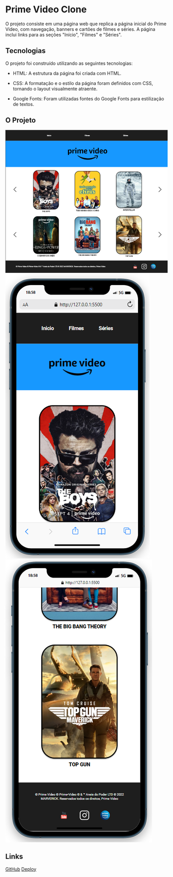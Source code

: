 # Prime Video Clone

O projeto consiste em uma página web que replica a página inicial do Prime Video, com navegação, banners e cartões de filmes e séries. A página inclui links para as seções "Início", "Filmes" e "Séries".

## Tecnologias

O projeto foi construído utilizando as seguintes tecnologias:

* HTML: A estrutura da página foi criada com HTML.

* CSS: A formatação e o estilo da página foram definidos com CSS, tornando o layout visualmente atraente.

* Google Fonts: Foram utilizadas fontes do Google Fonts para estilização de textos.

## O Projeto

![desktop](image.png)
![mobile](image-1.png)
![mobile](image-2.png)


## Links

[GitHub]()
[Deploy]()


